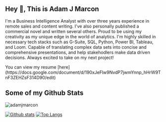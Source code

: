 ## Hey 👋, This is Adam J Marcon
<p align='left'>I'm a Business Intelligence Analyst with over three years experience in remote sales and content writing. I've also personally published a commercial novel and written several others. Proud to be using my creativity as my unique edge in the world of analytics. I'm highly skilled in necessary tech stacks such as G-Suite, SQL, Python, Power BI, Tableau, and Loom. Capable of translating complex data sets into concise and comprehensive presentations, and help stakehodlers make data driven decisions.  
Always excited to take on my next project! 

</p><p align='left'> You can view my resume [here](https://docs.google.com/document/d/190xJeFlw9NvdP7jwmYnnp_hHrW9TnF3ZEHZsF314D90/edit)
 
  
  ## Some of my Github Stats
<p align=left> <img src=https://komarev.com/ghpvc/?username=adamjmarcon alt=adamjmarcon /> </p>

[![Github stats](https://github-readme-stats.vercel.app/api?username=adamjmarcon&show_icons=true&include_all_commits=true)](https://github.com/adamjmarcon/github-readme-stats)
[![Top Langs](https://github-readme-stats.vercel.app/api/top-langs/?username=adamjmarcon&layout=compact)](https://github.com/adamjmarcon/github-readme-stats)

